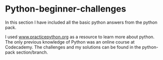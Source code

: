 # Python-beginner-challenges
In this section I have included all the basic python answers from the python pack.

I used www.practicepython.org as a resource to learn more about python. The only previous knowledge of Python was an online course at Codecademy.
The challenges and my solutions can be found in the python-pack section/branch. 
